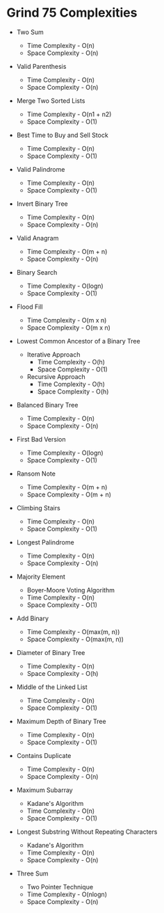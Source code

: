 # Grind 75 Complexities

- Two Sum
  - Time Complexity - O(n)
  - Space Complexity - O(n)
- Valid Parenthesis
  - Time Complexity - O(n)
  - Space Complexity - O(n)
- Merge Two Sorted Lists
  - Time Complexity - O(n1 + n2)
  - Space Complexity - O(1)
- Best Time to Buy and Sell Stock

  - Time Complexity - O(n)
  - Space Complexity - O(1)

- Valid Palindrome
  - Time Complexity - O(n)
  - Space Complexity - O(1)
- Invert Binary Tree
  - Time Complexity - O(n)
  - Space Complexity - O(n)
- Valid Anagram

  - Time Complexity - O(m + n)
  - Space Complexity - O(n)

- Binary Search
  - Time Complexity - O(logn)
  - Space Complexity - O(1)
- Flood Fill
  - Time Complexity - O(m x n)
  - Space Complexity - O(m x n)
- Lowest Common Ancestor of a Binary Tree

  - Iterative Approach
    - Time Complexity - O(h)
    - Space Complexity - O(1)
  - Recursive Approach
    - Time Complexity - O(h)
    - Space Complexity - O(h)

- Balanced Binary Tree
  - Time Complexity - O(n)
  - Space Complexity - O(n)
- First Bad Version
  - Time Complexity - O(logn)
  - Space Complexity - O(1)
- Ransom Note
  - Time Complexity - O(m + n)
  - Space Complexity - O(m + n)
- Climbing Stairs
  - Time Complexity - O(n)
  - Space Complexity - O(1)
- Longest Palindrome
  - Time Complexity - O(n)
  - Space Complexity - O(n)
- Majority Element
  - Boyer-Moore Voting Algorithm
  - Time Complexity - O(n)
  - Space Complexity - O(1)
- Add Binary
  - Time Complexity - O(max(m, n))
  - Space Complexity - O(max(m, n))
- Diameter of Binary Tree
  - Time Complexity - O(n)
  - Space Complexity - O(h)
- Middle of the Linked List
  - Time Complexity - O(n)
  - Space Complexity - O(1)
- Maximum Depth of Binary Tree

  - Time Complexity - O(n)
  - Space Complexity - O(1)

- Contains Duplicate
  - Time Complexity - O(n)
  - Space Complexity - O(n)
- Maximum Subarray
  - Kadane's Algorithm
  - Time Complexity - O(n)
  - Space Complexity - O(1)
- Longest Substring Without Repeating Characters
  - Kadane's Algorithm
  - Time Complexity - O(n)
  - Space Complexity - O(n)
- Three Sum
  - Two Pointer Technique
  - Time Complexity - O(nlogn)
  - Space Complexity - O(n)
